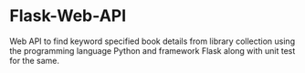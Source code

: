 # Flask-Web-API
Web API to find keyword specified book details from library collection using the programming language Python and framework Flask along with unit test for the same.
